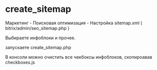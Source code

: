 # create_sitemap

Маркетинг - Поисковая оптимизация - Настройка sitemap.xml ( bitrix/admin/seo_sitemap.php )

Выбираете инфоблоки и прочее. 

запускаете create_sitemap.php

В консоли можно очистить все чекбоксы инфоблоков, скопироавав checkboxes.js